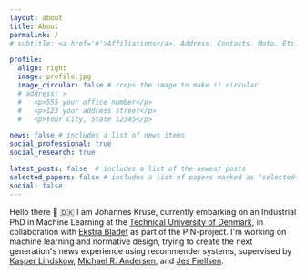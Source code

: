 ```yaml
---
layout: about
title: About
permalink: /
# subtitle: <a href='#'>Affiliations</a>. Address. Contacts. Moto. Etc.

profile:
  align: right
  image: profile.jpg
  image_circular: false # crops the image to make it circular
  # address: >
  #   <p>555 your office number</p>
  #   <p>123 your address street</p>
  #   <p>Your City, State 12345</p>

news: false # includes a list of news items
social_professional: true
social_research: true

latest_posts: false  # includes a list of the newest posts
selected_papers: false # includes a list of papers marked as "selected={true}"announcements
social: false
---
```


Hello there 👋 🇩🇰 
I am Johannes Kruse, currently embarking on an Industrial PhD in Machine Learning at the [Technical University of Denmark](https://www.dtu.dk/english/), in collaboration with [Ekstra Bladet](https://ekstrabladet.dk/) as part of the PIN-project. 
I'm working on machine learning and normative design, trying to create the next generation's news experience using recommender systems, supervised by 
[Kasper Lindskow](https://www.linkedin.com/in/kasper-lindskow-6bb2089/?originalSubdomain=dk), 
[Michael R. Andersen](https://scholar.google.dk/citations?user=cOrfSmIAAAAJ&hl=en), and 
[Jes Frellsen](https://frellsen.org/).


<!-- 
TODO: 
- Add social in the text instead
- Add my news 
- Add awards to Research
- Make About/Home
-->